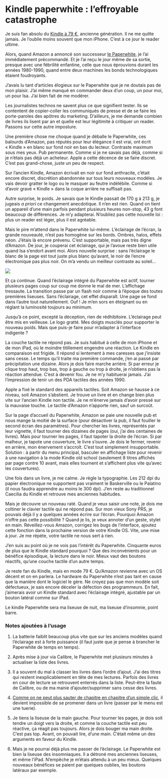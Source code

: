 # Kindle paperwhite : l’effroyable catastrophe

Je suis fan absolu du [Kindle à 79 €](http://www.amazon.fr/gp/product/B007HCCOD0?ie=UTF8&tag=tcrouzetcom-21&linkCode=xm2&camp=1642&creativeASIN=B007HCCOD0), ancienne génération. Il ne me quitte jamais. Je l’oublie moins souvent que mon iPhone. C’est à ce jour le reader ultime.<span id="more-30067"></span>

Alors, quand Amazon a annoncé son successeur [le Paperwhite](http://www.amazon.fr/gp/product/B007OZO03M/ref=as_li_tf_tl?ie=UTF8&tag=tcrouzetcom-21&linkCode=as2&camp=1642&creative=6746&creativeASIN=B007OZO03M), je l’ai immédiatement précommandé. Et je l’ai reçu le jour même de sa sortie, presque avec une fébrilité enfantine, celle que nous éprouvions durant les années 1980-1990, quand entre deux machines les bonds technologiques étaient foudroyants.

J’avais lu tant d’articles élogieux sur le Paperwhite que je ne doutais pas de mon plaisir. J’ai même manqué en commander deux d’un coup, un pour moi, un pour Isa. J’ai bien fait de me modérer.

Les journalistes technos ne savent plus ce que signifient tester. Ils se contentent de copier-coller les communiqués de presse et de se faire les porte-paroles des apôtres du marketing. D’ailleurs, je me demande combien de livres ils lisent par an et quelle est leur légitimité à critiquer un reader. Passons sur cette autre imposture.

Une première chose me choque quand je déballe le Paperwhite, ces balourds d’Amazon, pas réputés pour leur élégance il est vrai, ont écrit « Kindle » en blanc sur fond noir en bas du lecteur. Contraste maximum sous mes yeux. Pub permanente. Comme si je ne savais pas déjà, comme si je n’étais pas déjà un acheteur. Apple a cette décence de se faire discret. C’est pas grand-chose, juste un peu de respect.

Sur l’ancien Kindle, Amazon écrivait en noir sur fond anthracite, c’était encore discret, discrétion abandonnée sur tous leurs nouveaux modèles. Je vais devoir gratter le logo ou le masquer au feutre indélébile. Comme si d’avoir gravé « Kindle » dans la coque arrière ne suffisait pas.

Autre surprise, le poids. Je savais que le Kindle passait de 170 g à 213 g, je jugeais *a priori* ce changement anecdotique. Il n’en est rien. Quand on tient un appareil d’une main parfois pendant plusieurs heures non-stop, 43 g font beaucoup de différences. Je m’y adapterai. N’oubliez pas cette nouvelle loi : plus un reader est léger, plus il est agréable.

Mais le pire m’attend dans le Paperwhite lui-même. L’éclairage de l’écran, la grande nouveauté, n’est pas homogène sur les bords. Ombres, halos, effets néon. J’étais là encore prévenu. C’est supportable, mais pas très digne d’Amazon. De jour, je couperai cet éclairage, qui je l’avoue reste bien utile quand Isa s’endort avant moi. Alors nouvelle surprise : sans l’éclairage le blanc de la page est tout juste plus blanc qu’avant, le noir de l’encre électronique pas plus noir. On m’a vendu un meilleur contraste au soleil…

![](https://tcrouzet.com/images_tc/2012/11/ipad1.jpg)

Et ça continue. Quand l’éclairage intégré du Paperwhite est actif, tourner plusieurs pages coup sur coup me donne le mal de mer. L’affichage tressaute. La transition passe par un flash noir comme à l’époque des toutes premières liseuses. Sans l’éclairage, cet effet disparaît. Une page se fond dans l’autre tout naturellement. Ouf ! Je m’en sors en éteignant ou en réglant la luminosité toujours au minimum.

Jusqu’à ce point, excepté la déception, rien de rédhibitoire. L’éclairage peut être mis en veilleuse. Le logo gratté. Mes doigts musclés pour supporter le nouveau poids. Mais que puis-je faire pour m’adapter à l’interface indigente ?

La couche tactile ne répond pas. Je suis habitué à celle de mon iPhone et de mon iPad, où le moindre titillement engendre une réaction. Le Kindle en comparaison est frigide. Il répond si lentement à mes caresses que j’insiste sans cesse. Le temps qu’il traite ma première commande, j’en ai passé par précipitation une dizaine. Alors je dois faire marche arrière. Si par erreur je clique trop haut, trop bas, trop à gauche ou trop à droite, je n’obtiens pas la réaction attendue. C’est à devenir fou. Je ne m’y habituerai jamais. J’ai l’impression de tenir un des PDA tactiles des années 1990.

Apple a fixé le standard des appareils tactiles. Soit Amazon se hausse à ce niveau, soit Amazon s’abstient. Je trouve un livre et en change bien plus vite sur l’ancien Kindle non tactile. Je ne m’énerve jamais d’avoir pressé sur la mauvaise touche. Le tactile d’Amazon n’apporte rien, sauf un surcoût.

Sur la page d’accueil du Paperwhite, Amazon se paie une nouvelle pub et nous mange la moitié de la surface (pour désactiver la pub, il faut fouiller le second écran des paramètres). Pour chercher les livres, représentés par leur vignette, il faut tourner des dizaines de pages (oui, j’ai des centaines de livres). Mais pour tourner les pages, il faut tapoter la droite de l’écran. Si par malheur, je tapote une couverture, le livre s’ouvre. Je dois le fermer, revenir en arrière, mon énervement s’accroît. C’est tout simplement insupportable. Solution : à partir du menu principal, basculer en affichage liste pour revenir à une navigation à la mode Kindle old school (seulement 8 titres affichés par page contre 10 avant, mais elles tournent et s’affichent plus vite qu’avec les couvertures).

Une fois dans un livre, je me calme. Je règle la typographie. Les 212 dpi du papier électronique ne supportent pas vraiment le Baskerville ou le Palatino (il nous faudra apprendre au moins le 300 dpi). J’en reste au traditionnel Caecilia du Kindle et retrouve mes anciennes habitudes.

Mais je découvre un nouveau raté. Quand je veux saisir une note, je dois me coltiner le clavier tactile qui ne répond pas. Sur mon vieux Sony PRS, je pouvais déjà il y a quelques années écrire sur l’écran. Pourquoi Amazon n’offre pas cette possibilité ? Quand je lis, je veux annoter d’un geste, stylet en main. Réveillez-vous Amazon, corrigez les bugs de l’interface, ajoutez cette fonction dans la prochaine version de votre Kindle OS. Vite, une mise à jour. Je me répète, votre tactile ne nous sert à rien.

J’en suis au point où je ne vois pas l’intérêt du Paperwhite. Cinquante euros de plus que le Kindle standard pourquoi ? Que des inconvénients pour un bénéfice épisodique, la lecture dans le noir. Mieux vaut des boutons réactifs, qu’une couche tactile d’un autre temps.

Je reste fan du Kindle, mais en mode 79 €. Qu’Amazon revienne avec un OS décent et on en parlera. Le hardware du Paperwhite n’est pas tant en cause que la manière dont le logiciel le gère. Ne croyez pas que mon modèle soit défectueux, je sais encore déceler la défection des programmeurs. En fait, j’aimerais avoir un Kindle standard avec l’éclairage intégré, ajustable par un bouton latéral comme sur iPad.

Le kindle Paperwhite sera ma liseuse de nuit, ma liseuse d’insomnie, point barre.

### Notes ajoutées à l’usage

1. La batterie faiblit beaucoup plus vite que sur les anciens modèles quand l’éclairage est à forte puissance (il faut juste que je pense à brancher le Paperwhite de temps en temps).

2. Après mise à jour via Calibre, le Paperwhite met plusieurs minutes à actualiser la liste des livres.

3. Il a souvent du mal à classer les livres dans l’ordre d’ajout. J’ai des titres qui restent inexplicablement en tête de mes lectures. Parfois des livres en cour de lecture se retrouvent enterrés dans la liste. Peut-être la faute de Calibre, ou de ma manie d’ajouter/supprimer sans cesse des livres.

4. [Comme on ne peut plus sauter de chapitre en chapitre d’un simple clic](http://www.amazon.co.uk/forum/kindle?_encoding=UTF8&cdForum=Fx3IRFCNF3E5K2W&cdThread=Tx1J5KCS4T81LZ5), il devient impossible de se promener dans un livre (passer par le menu est une tuerie).

5. Je tiens la liseuse de la main gauche. Pour tourner les pages, je dois soit tendre un doigt vers la droite, et comme la couche tactile est peu réactive, ça réagit pas toujours. Alors je dois bouger ma main droite. C’est pas top. Avant, on pouvait lire, d’une main. C’était même un des arguments en faveur du Kindle.

6. Mais je ne pourrai déjà plus me passer de l’éclairage. Le Paperwhite est bien la liseuse des insomniaques. Il a détroné mes anciennes liseuses, et même l’iPad. N’empêche je m’étais attendu à un peu mieux. Quelques nouveaux bénéfices se paient par quelques oublies, les boutons latéraux par exemple.